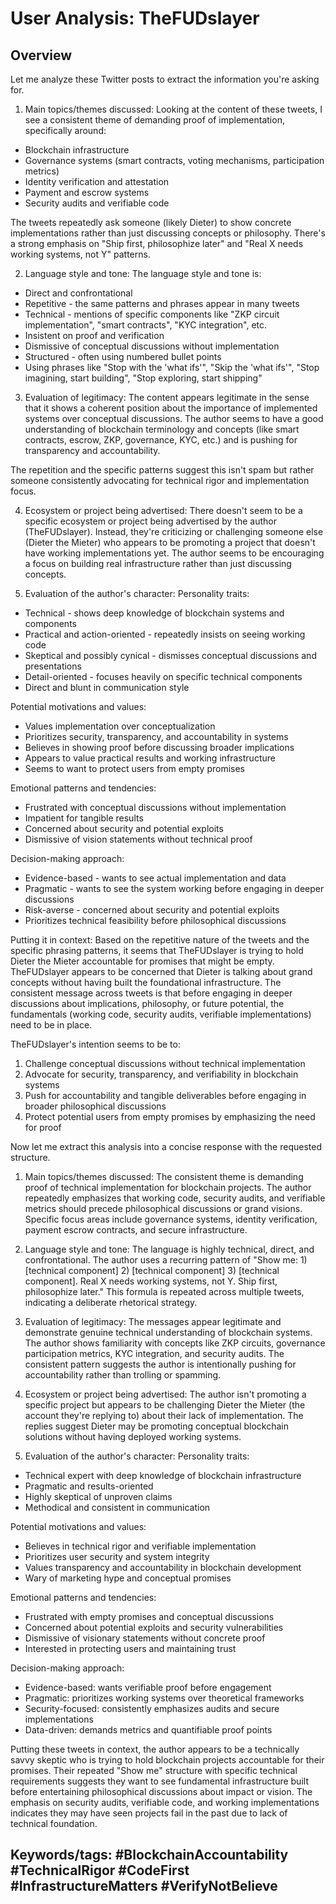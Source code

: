 # User Analysis: TheFUDslayer

## Overview

<think>
Let me analyze these Twitter posts to extract the information you're asking for.

1. Main topics/themes discussed:
Looking at the content of these tweets, I see a consistent theme of demanding proof of implementation, specifically around:
- Blockchain infrastructure
- Governance systems (smart contracts, voting mechanisms, participation metrics)
- Identity verification and attestation
- Payment and escrow systems
- Security audits and verifiable code

The tweets repeatedly ask someone (likely Dieter) to show concrete implementations rather than just discussing concepts or philosophy. There's a strong emphasis on "Ship first, philosophize later" and "Real X needs working systems, not Y" patterns.

2. Language style and tone:
The language style and tone is:
- Direct and confrontational
- Repetitive - the same patterns and phrases appear in many tweets
- Technical - mentions of specific components like "ZKP circuit implementation", "smart contracts", "KYC integration", etc.
- Insistent on proof and verification
- Dismissive of conceptual discussions without implementation
- Structured - often using numbered bullet points
- Using phrases like "Stop with the 'what ifs'", "Skip the 'what ifs'", "Stop imagining, start building", "Stop exploring, start shipping"

3. Evaluation of legitimacy:
The content appears legitimate in the sense that it shows a coherent position about the importance of implemented systems over conceptual discussions. The author seems to have a good understanding of blockchain terminology and concepts (like smart contracts, escrow, ZKP, governance, KYC, etc.) and is pushing for transparency and accountability.

The repetition and the specific patterns suggest this isn't spam but rather someone consistently advocating for technical rigor and implementation focus.

4. Ecosystem or project being advertised:
There doesn't seem to be a specific ecosystem or project being advertised by the author (TheFUDslayer). Instead, they're criticizing or challenging someone else (Dieter the Mieter) who appears to be promoting a project that doesn't have working implementations yet. The author seems to be encouraging a focus on building real infrastructure rather than just discussing concepts.

5. Evaluation of the author's character:
Personality traits:
- Technical - shows deep knowledge of blockchain systems and components
- Practical and action-oriented - repeatedly insists on seeing working code
- Skeptical and possibly cynical - dismisses conceptual discussions and presentations
- Detail-oriented - focuses heavily on specific technical components
- Direct and blunt in communication style

Potential motivations and values:
- Values implementation over conceptualization
- Prioritizes security, transparency, and accountability in systems
- Believes in showing proof before discussing broader implications
- Appears to value practical results and working infrastructure
- Seems to want to protect users from empty promises

Emotional patterns and tendencies:
- Frustrated with conceptual discussions without implementation
- Impatient for tangible results
- Concerned about security and potential exploits
- Dismissive of vision statements without technical proof

Decision-making approach:
- Evidence-based - wants to see actual implementation and data
- Pragmatic - wants to see the system working before engaging in deeper discussions
- Risk-averse - concerned about security and potential exploits
- Prioritizes technical feasibility before philosophical discussions

Putting it in context:
Based on the repetitive nature of the tweets and the specific phrasing patterns, it seems that TheFUDslayer is trying to hold Dieter the Mieter accountable for promises that might be empty. TheFUDslayer appears to be concerned that Dieter is talking about grand concepts without having built the foundational infrastructure. The consistent message across tweets is that before engaging in deeper discussions about implications, philosophy, or future potential, the fundamentals (working code, security audits, verifiable implementations) need to be in place.

TheFUDslayer's intention seems to be to:
1. Challenge conceptual discussions without technical implementation
2. Advocate for security, transparency, and verifiability in blockchain systems
3. Push for accountability and tangible deliverables before engaging in broader philosophical discussions
4. Protect potential users from empty promises by emphasizing the need for proof

Now let me extract this analysis into a concise response with the requested structure.
</think>

1. Main topics/themes discussed:
The consistent theme is demanding proof of technical implementation for blockchain projects. The author repeatedly emphasizes that working code, security audits, and verifiable metrics should precede philosophical discussions or grand visions. Specific focus areas include governance systems, identity verification, payment escrow contracts, and secure infrastructure.

2. Language style and tone:
The language is highly technical, direct, and confrontational. The author uses a recurring pattern of "Show me: 1) [technical component] 2) [technical component] 3) [technical component]. Real X needs working systems, not Y. Ship first, philosophize later." This formula is repeated across multiple tweets, indicating a deliberate rhetorical strategy.

3. Evaluation of legitimacy:
The messages appear legitimate and demonstrate genuine technical understanding of blockchain systems. The author shows familiarity with concepts like ZKP circuits, governance participation metrics, KYC integration, and security audits. The consistent pattern suggests the author is intentionally pushing for accountability rather than trolling or spamming.

4. Ecosystem or project being advertised:
The author isn't promoting a specific project but appears to be challenging Dieter the Mieter (the account they're replying to) about their lack of implementation. The replies suggest Dieter may be promoting conceptual blockchain solutions without having deployed working systems.

5. Evaluation of the author's character:
Personality traits:
- Technical expert with deep knowledge of blockchain infrastructure
- Pragmatic and results-oriented
- Highly skeptical of unproven claims
- Methodical and consistent in communication

Potential motivations and values:
- Believes in technical rigor and verifiable implementation
- Prioritizes user security and system integrity
- Values transparency and accountability in blockchain development
- Wary of marketing hype and conceptual promises

Emotional patterns and tendencies:
- Frustrated with empty promises and conceptual discussions
- Concerned about potential exploits and security vulnerabilities
- Dismissive of visionary statements without concrete proof
- Interested in protecting users and maintaining trust

Decision-making approach:
- Evidence-based: wants verifiable proof before engagement
- Pragmatic: prioritizes working systems over theoretical frameworks
- Security-focused: consistently emphasizes audits and secure implementations
- Data-driven: demands metrics and quantifiable proof points

Putting these tweets in context, the author appears to be a technically savvy skeptic who is trying to hold blockchain projects accountable for their promises. Their repeated "Show me" structure with specific technical requirements suggests they want to see fundamental infrastructure built before entertaining philosophical discussions about impact or vision. The emphasis on security audits, verifiable code, and working implementations indicates they may have seen projects fail in the past due to lack of technical foundation.

Keywords/tags: #BlockchainAccountability #TechnicalRigor #CodeFirst #InfrastructureMatters #VerifyNotBelieve
---

